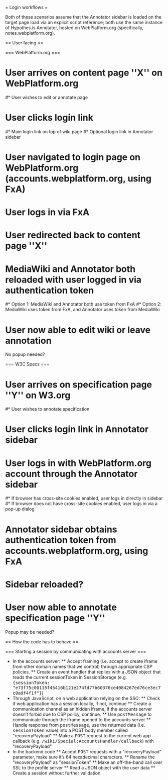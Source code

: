 = Login workflows =

Both of these scenarios assume that the Annotator sidebar is loaded on the target page load via an explicit script reference; both use the same instance of Hypothes.is Annotator, hosted on WebPlatform.org (specifically, notes.webplatform.org).

== User facing ==

=== WebPlatform.org ===

# User arrives on content page ''X'' on WebPlatform.org
#* User wishes to edit or annotate page
# User clicks login link
#* Main login link on top of wiki page
#* Optional login link in Annotator sidebar
# User navigated to login page on WebPlatform.org (accounts.webplatform.org, using FxA)
# User logs in via FxA
# User redirected back to content page ''X''
# MediaWiki and Annotator both reloaded with user logged in via authentication token 
#* Option 1: MediaWiki and Annotator both use token from FxA
#* Option 2: MediaWiki uses token from FxA, and Annotator uses token from MediaWiki
# User now able to edit wiki or leave annotation

No popup needed?


=== W3C Specs ===

# User arrives on specification page ''Y'' on W3.org
#* User wishes to annotate specification
# User clicks login link in Annotator sidebar
# User logs in with WebPlatform.org account through the Annotator sidebar
#* If browser has cross-site cookies enabled, user logs in directly in sidebar 
#* If browser does not have cross-site cookies enabled, user logs in via a pop-up dialog
# Annotator sidebar obtains authentication token from accounts.webplatform.org, using FxA
# Sidebar reloaded?
# User now able to annotate specification page ''Y''

Popup may be needed?

== How the code has to behave ==

=== Starting a session by communicating with accounts server ===

* In the accounts server:
** Accept framing (i.e. accept to create iframe from other domain names that we control) through appropriate CSP policies.
** Create an event handler that replies with a JSON object that reads the current sessionToken in SessionStorage (e.g. <tt>{sessionToken: "e73f75c00115f45416b121e274fd77b60376ce4084267ed76ce3ec7c0a9f4f1f"}</tt>)
* Through JavaScript, on a web application relying on the SSO:
** Check if web application has a session locally, if not, continue
** Create a communication channel as an hidden iframe, if the accounts server doesn’t forbid due to CSP policy, continue.
** Use <tt>postMessage</tt> to communicate through the iframe opened to the accounts server
** Handle response from <tt>postMessage</tt>, use the returned data (i.e. <tt>sessionToken</tt> value) into a POST body member called "recoveryPayload"
** Make a <tt>POST</tt> request to the current web app callback (e.g. <tt>/wiki/Special:AccountsHandler/callback</tt>) with "recoveryPayload"
* In the backend code
** Accept <tt>POST</tt> requests with a "recoveryPayload" parameter, make sure it’s 64 hexadecimal characters.
** Rename the "recoveryPayload" as "sessionToken"
** Make an off-the-band call over SSL to the profile server
** Read a JSON object with the user data
** Create a session without further validation